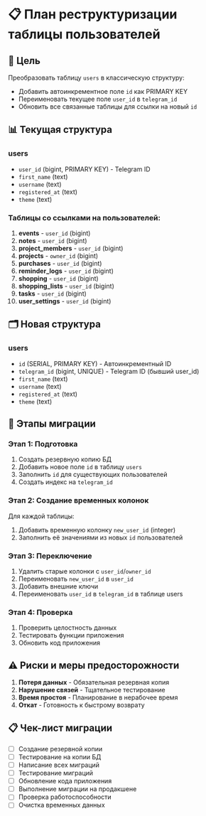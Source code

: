 # 📋 План реструктуризации таблицы пользователей

## 🎯 Цель
Преобразовать таблицу `users` в классическую структуру:
- Добавить автоинкрементное поле `id` как PRIMARY KEY
- Переименовать текущее поле `user_id` в `telegram_id`
- Обновить все связанные таблицы для ссылки на новый `id`

## 📊 Текущая структура

### users
- `user_id` (bigint, PRIMARY KEY) - Telegram ID
- `first_name` (text)
- `username` (text) 
- `registered_at` (text)
- `theme` (text)

### Таблицы со ссылками на пользователей:
1. **events** - `user_id` (bigint)
2. **notes** - `user_id` (bigint)
3. **project_members** - `user_id` (bigint)
4. **projects** - `owner_id` (bigint)
5. **purchases** - `user_id` (bigint)
6. **reminder_logs** - `user_id` (bigint)
7. **shopping** - `user_id` (bigint)
8. **shopping_lists** - `user_id` (bigint)
9. **tasks** - `user_id` (bigint)
10. **user_settings** - `user_id` (bigint)

## 🗂️ Новая структура

### users
- `id` (SERIAL, PRIMARY KEY) - Автоинкрементный ID
- `telegram_id` (bigint, UNIQUE) - Telegram ID (бывший user_id)
- `first_name` (text)
- `username` (text)
- `registered_at` (text)
- `theme` (text)

## 🔄 Этапы миграции

### Этап 1: Подготовка
1. Создать резервную копию БД
2. Добавить новое поле `id` в таблицу `users`
3. Заполнить `id` для существующих пользователей
4. Создать индекс на `telegram_id`

### Этап 2: Создание временных колонок
Для каждой таблицы:
1. Добавить временную колонку `new_user_id` (integer)
2. Заполнить её значениями из новых `id` пользователей

### Этап 3: Переключение
1. Удалить старые колонки с `user_id`/`owner_id`
2. Переименовать `new_user_id` в `user_id`
3. Добавить внешние ключи
4. Переименовать `user_id` в `telegram_id` в таблице users

### Этап 4: Проверка
1. Проверить целостность данных
2. Тестировать функции приложения
3. Обновить код приложения

## ⚠️ Риски и меры предосторожности

1. **Потеря данных** - Обязательная резервная копия
2. **Нарушение связей** - Тщательное тестирование
3. **Время простоя** - Планирование в нерабочее время
4. **Откат** - Готовность к быстрому возврату

## 📋 Чек-лист миграции

- [ ] Создание резервной копии
- [ ] Тестирование на копии БД
- [ ] Написание всех миграций
- [ ] Тестирование миграций
- [ ] Обновление кода приложения
- [ ] Выполнение миграции на продакшене
- [ ] Проверка работоспособности
- [ ] Очистка временных данных